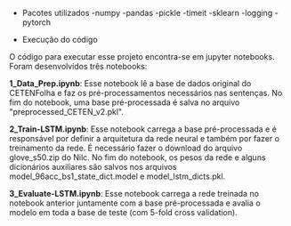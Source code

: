 
* Pacotes utilizados
-numpy
-pandas
-pickle
-timeit
-sklearn
-logging
-pytorch


* Execução do código

O código para executar esse projeto encontra-se em jupyter notebooks. Foram desenvolvidos três notebooks:

**1_Data_Prep.ipynb**: Esse notebook lê a base de dados original do CETENFolha e faz os pré-processamentos necessários nas sentenças. No fim do notebook, uma base pré-processada é salva no arquivo "preprocessed_CETEN_v2.pkl".

**2_Train-LSTM.ipynb**: Esse notebook carrega a base pré-processada e é responsável por definir a arquitetura da rede neural e também por fazer o treinamento da rede. É necessário fazer o download do arquivo glove_s50.zip do Nilc. No fim do notebook, os pesos da rede e alguns dicionários auxiliares são salvos nos arquivos model_96acc_bs1_state_dict.model e model_lstm_dicts.pkl.

**3_Evaluate-LSTM.ipynb**: Esse notebook carrega a rede treinada no notebook anterior juntamente com a base pré-processada e avalia o modelo em toda a base de teste (com 5-fold cross validation).
